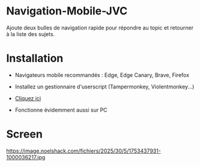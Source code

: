 # Navigation-Mobile-JVC
Ajoute deux bulles de navigation rapide pour répondre au topic et retourner à la liste des sujets.

# Installation

- Navigateurs mobile recommandés : Edge, Edge Canary, Brave, Firefox
- Installez un gestionnaire d'userscript (Tampermonkey, Violentmonkey...)
- [Cliquez ici](https://github.com/moyaona/Navigation-Mobile-JVC/raw/refs/heads/main/Navigation%20Mobile%20JVC.user.js)

- Fonctionne évidemment aussi sur PC

# Screen

https://image.noelshack.com/fichiers/2025/30/5/1753437931-1000036217.jpg

